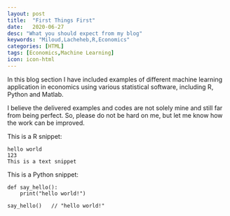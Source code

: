 ```yaml
---
layout: post
title:  "First Things First"
date:   2020-06-27
desc: "What you should expect from my blog"
keywords: "Miloud,Lacheheb,R,Economics"
categories: [HTML]
tags: [Economics,Machine Learning]
icon: icon-html
---
```

In this blog section I have included examples of different machine learning application in economics using various statistical software, including R, Python and Matlab.
 
I believe the delivered examples and codes are not solely mine and still far from being perfect. So, please do not be hard on me, but let me know how the work can be improved. 

This is a R snippet:

```
hello world
123
This is a text snippet
```

This is a Python snippet:

```
def say_hello():
    print("hello world!")

say_hello()   // "hello world!"
```